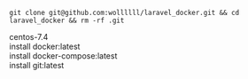 ```
git clone git@github.com:wollllll/laravel_docker.git && cd laravel_docker && rm -rf .git
```

centos-7.4<br>
install docker:latest<br>
install docker-compose:latest<br>
install git:latest

